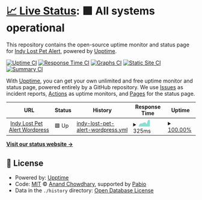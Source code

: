 # [📈 Live Status](https://indylostpetalert.github.io/uptime): <!--live status--> **🟩 All systems operational**

This repository contains the open-source uptime monitor and status page for [Indy Lost Pet Alert](https://www.indylostpetalert.com), powered by [Upptime](https://github.com/upptime/upptime).

[![Uptime CI](https://github.com/indylostpetalert/uptime/workflows/Uptime%20CI/badge.svg)](https://github.com/indylostpetalert/uptime/actions?query=workflow%3A%22Uptime+CI%22)
[![Response Time CI](https://github.com/indylostpetalert/uptime/workflows/Response%20Time%20CI/badge.svg)](https://github.com/indylostpetalert/uptime/actions?query=workflow%3A%22Response+Time+CI%22)
[![Graphs CI](https://github.com/indylostpetalert/uptime/workflows/Graphs%20CI/badge.svg)](https://github.com/indylostpetalert/uptime/actions?query=workflow%3A%22Graphs+CI%22)
[![Static Site CI](https://github.com/indylostpetalert/uptime/workflows/Static%20Site%20CI/badge.svg)](https://github.com/indylostpetalert/uptime/actions?query=workflow%3A%22Static+Site+CI%22)
[![Summary CI](https://github.com/indylostpetalert/uptime/workflows/Summary%20CI/badge.svg)](https://github.com/indylostpetalert/uptime/actions?query=workflow%3A%22Summary+CI%22)

With [Upptime](https://upptime.js.org), you can get your own unlimited and free uptime monitor and status page, powered entirely by a GitHub repository. We use [Issues](https://github.com/indylostpetalert/uptime/issues) as incident reports, [Actions](https://github.com/indylostpetalert/uptime/actions) as uptime monitors, and [Pages](https://indylostpetalert.github.io/uptime) for the status page.

<!--start: status pages-->
<!-- This summary is generated by Upptime (https://github.com/upptime/upptime) -->
<!-- Do not edit this manually, your changes will be overwritten -->
<!-- prettier-ignore -->
| URL | Status | History | Response Time | Uptime |
| --- | ------ | ------- | ------------- | ------ |
| <img alt="" src="https://icons.duckduckgo.com/ip3/www.indylostpetalert.com.ico" height="13"> [Indy Lost Pet Alert Wordpress](https://www.indylostpetalert.com) | 🟩 Up | [indy-lost-pet-alert-wordpress.yml](https://github.com/indylostpetalert/uptime/commits/HEAD/history/indy-lost-pet-alert-wordpress.yml) | <details><summary><img alt="Response time graph" src="./graphs/indy-lost-pet-alert-wordpress/response-time-week.png" height="20"> 325ms</summary><br><a href="https://indylostpetalert.github.io/uptime/history/indy-lost-pet-alert-wordpress"><img alt="Response time 565" src="https://img.shields.io/endpoint?url=https%3A%2F%2Fraw.githubusercontent.com%2Findylostpetalert%2Fuptime%2FHEAD%2Fapi%2Findy-lost-pet-alert-wordpress%2Fresponse-time.json"></a><br><a href="https://indylostpetalert.github.io/uptime/history/indy-lost-pet-alert-wordpress"><img alt="24-hour response time 507" src="https://img.shields.io/endpoint?url=https%3A%2F%2Fraw.githubusercontent.com%2Findylostpetalert%2Fuptime%2FHEAD%2Fapi%2Findy-lost-pet-alert-wordpress%2Fresponse-time-day.json"></a><br><a href="https://indylostpetalert.github.io/uptime/history/indy-lost-pet-alert-wordpress"><img alt="7-day response time 325" src="https://img.shields.io/endpoint?url=https%3A%2F%2Fraw.githubusercontent.com%2Findylostpetalert%2Fuptime%2FHEAD%2Fapi%2Findy-lost-pet-alert-wordpress%2Fresponse-time-week.json"></a><br><a href="https://indylostpetalert.github.io/uptime/history/indy-lost-pet-alert-wordpress"><img alt="30-day response time 350" src="https://img.shields.io/endpoint?url=https%3A%2F%2Fraw.githubusercontent.com%2Findylostpetalert%2Fuptime%2FHEAD%2Fapi%2Findy-lost-pet-alert-wordpress%2Fresponse-time-month.json"></a><br><a href="https://indylostpetalert.github.io/uptime/history/indy-lost-pet-alert-wordpress"><img alt="1-year response time 565" src="https://img.shields.io/endpoint?url=https%3A%2F%2Fraw.githubusercontent.com%2Findylostpetalert%2Fuptime%2FHEAD%2Fapi%2Findy-lost-pet-alert-wordpress%2Fresponse-time-year.json"></a></details> | <details><summary><a href="https://indylostpetalert.github.io/uptime/history/indy-lost-pet-alert-wordpress">100.00%</a></summary><a href="https://indylostpetalert.github.io/uptime/history/indy-lost-pet-alert-wordpress"><img alt="All-time uptime 99.85%" src="https://img.shields.io/endpoint?url=https%3A%2F%2Fraw.githubusercontent.com%2Findylostpetalert%2Fuptime%2FHEAD%2Fapi%2Findy-lost-pet-alert-wordpress%2Fuptime.json"></a><br><a href="https://indylostpetalert.github.io/uptime/history/indy-lost-pet-alert-wordpress"><img alt="24-hour uptime 100.00%" src="https://img.shields.io/endpoint?url=https%3A%2F%2Fraw.githubusercontent.com%2Findylostpetalert%2Fuptime%2FHEAD%2Fapi%2Findy-lost-pet-alert-wordpress%2Fuptime-day.json"></a><br><a href="https://indylostpetalert.github.io/uptime/history/indy-lost-pet-alert-wordpress"><img alt="7-day uptime 100.00%" src="https://img.shields.io/endpoint?url=https%3A%2F%2Fraw.githubusercontent.com%2Findylostpetalert%2Fuptime%2FHEAD%2Fapi%2Findy-lost-pet-alert-wordpress%2Fuptime-week.json"></a><br><a href="https://indylostpetalert.github.io/uptime/history/indy-lost-pet-alert-wordpress"><img alt="30-day uptime 99.71%" src="https://img.shields.io/endpoint?url=https%3A%2F%2Fraw.githubusercontent.com%2Findylostpetalert%2Fuptime%2FHEAD%2Fapi%2Findy-lost-pet-alert-wordpress%2Fuptime-month.json"></a><br><a href="https://indylostpetalert.github.io/uptime/history/indy-lost-pet-alert-wordpress"><img alt="1-year uptime 99.85%" src="https://img.shields.io/endpoint?url=https%3A%2F%2Fraw.githubusercontent.com%2Findylostpetalert%2Fuptime%2FHEAD%2Fapi%2Findy-lost-pet-alert-wordpress%2Fuptime-year.json"></a></details>

<!--end: status pages-->

[**Visit our status website →**](https://indylostpetalert.github.io/uptime)

## 📄 License

- Powered by: [Upptime](https://github.com/upptime/upptime)
- Code: [MIT](./LICENSE) © [Anand Chowdhary](https://anandchowdhary.com), supported by [Pabio](https://pabio.com)
- Data in the `./history` directory: [Open Database License](https://opendatacommons.org/licenses/odbl/1-0/)
